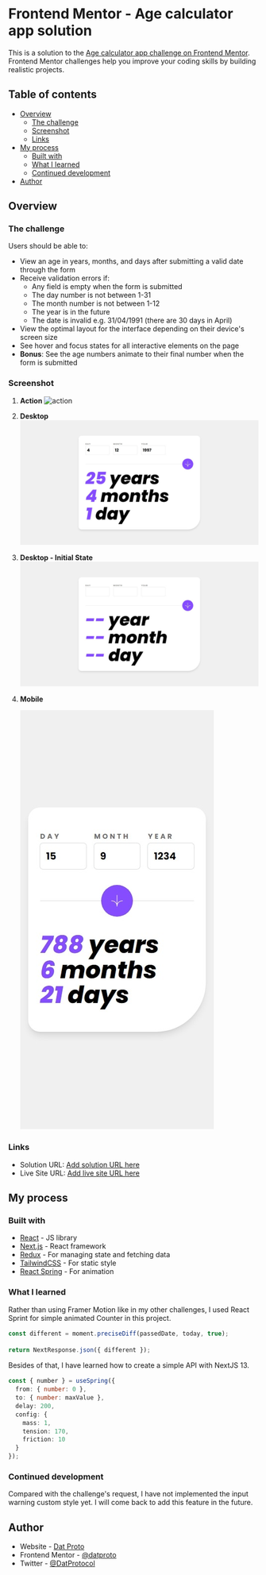 # Frontend Mentor - Age calculator app solution

This is a solution to
the [Age calculator app challenge on Frontend Mentor](https://www.frontendmentor.io/challenges/age-calculator-app-dF9DFFpj-Q).
Frontend Mentor challenges help you improve your coding skills by building realistic projects.

## Table of contents

- [Overview](#overview)
    - [The challenge](#the-challenge)
    - [Screenshot](#screenshot)
    - [Links](#links)
- [My process](#my-process)
    - [Built with](#built-with)
    - [What I learned](#what-i-learned)
    - [Continued development](#continued-development)
- [Author](#author)

## Overview

### The challenge

Users should be able to:

- View an age in years, months, and days after submitting a valid date through the form
- Receive validation errors if:
    - Any field is empty when the form is submitted
    - The day number is not between 1-31
    - The month number is not between 1-12
    - The year is in the future
    - The date is invalid e.g. 31/04/1991 (there are 30 days in April)
- View the optimal layout for the interface depending on their device's screen size
- See hover and focus states for all interactive elements on the page
- **Bonus**: See the age numbers animate to their final number when the form is submitted

### Screenshot

1. **Action**
   ![action](/screenshots/gif-action.gif)

2. **Desktop**
   ![desktop](/screenshots/desktop.jpeg)

3. **Desktop - Initial State**
   ![desktop-initial](/screenshots/desktop-initial.jpeg)

4. **Mobile**

   ![mobile](/screenshots/mobile.jpeg)

### Links

- Solution URL: [Add solution URL here](https://your-solution-url.com)
- Live Site URL: [Add live site URL here](https://your-live-site-url.com)

## My process

### Built with

- [React](https://reactjs.org/) - JS library
- [Next.js](https://nextjs.org/) - React framework
- [Redux](https://redux.js.org/) - For managing state and fetching data
- [TailwindCSS](https://tailwindcss.com/) - For static style
- [React Spring](https://www.react-spring.dev/) - For animation

### What I learned

Rather than using Framer Motion like in my other challenges, I used React Sprint for simple animated Counter in this
project.

```typescript
const different = moment.preciseDiff(passedDate, today, true);

return NextResponse.json({ different });
```

Besides of that, I have learned how to create a simple API with NextJS 13.

```typescript jsx
const { number } = useSpring({
  from: { number: 0 },
  to: { number: maxValue },
  delay: 200,
  config: {
    mass: 1,
    tension: 170,
    friction: 10
  }
});
```

### Continued development

Compared with the challenge's request, I have not implemented the input warning custom style yet.
I will come back to add this feature in the future.

## Author

- Website - [Dat Proto](https://datproto.com)
- Frontend Mentor - [@datproto](https://www.frontendmentor.io/profile/datproto)
- Twitter - [@DatProtocol](https://twitter.com/DatProtocol)

